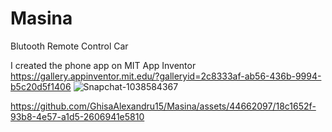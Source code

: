 # Masina
Blutooth Remote Control Car

I created the phone app on MIT App Inventor
https://gallery.appinventor.mit.edu/?galleryid=2c8333af-ab56-436b-9994-b5c20d5f1406
![Snapchat-1038584367](https://github.com/GhisaAlexandru15/Masina/assets/44662097/54281b0b-1fac-4b41-afcc-c005bc2bc0f6)


https://github.com/GhisaAlexandru15/Masina/assets/44662097/18c1652f-93b8-4e57-a1d5-2606941e5810

